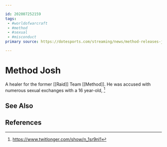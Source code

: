 ```yaml
---

id: 202007252159
tags:
 - #worldofwarcraft
 - #method
 - #sexual
 - #misconduct
primary source: https://dotesports.com/streaming/news/method-releases-josh-following-sexual-misconduct-allegation-involving-a-teenager

---
```


# Method Josh
A healer for the former [[Raid]] Team [[Method]]. He was accused with numerous sexual exchanges with a 16 year-old, [^1]

## See Also

## References
[^1]: https://www.twitlonger.com/show/n_1sr9nl1
